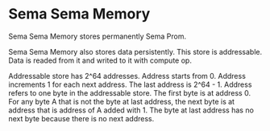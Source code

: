 # **Sema Sema Memory**


Sema Sema Memory stores permanently Sema Prom.


Sema Sema Memory also stores data persistently.
This store is addressable.
Data is readed from it and writed to it with compute op.

Addressable store has 2^64 addresses.
Address starts from 0. Address increments 1 for each next address. The last address is 2^64 - 1.
Address refers to one byte in the addressable store.
The first byte is at address 0.
For any byte A that is not the byte at last address, the next byte is at address that is address of A added with 1.
The byte at last address has no next byte because there is no next address.
